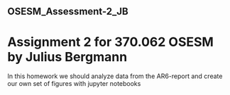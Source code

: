 ## OSESM_Assessment-2_JB

# Assignment 2 for 370.062 OSESM by Julius Bergmann

In this homework we should analyze data from the AR6-report and create our own set of figures with jupyter notebooks

